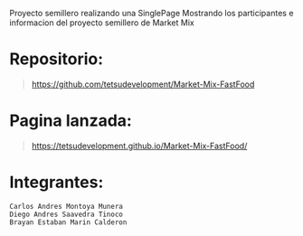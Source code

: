 Proyecto semillero realizando una SinglePage Mostrando los participantes e informacion del proyecto semillero de Market Mix
# Repositorio: 
> https://github.com/tetsudevelopment/Market-Mix-FastFood

# Pagina lanzada: 
> https://tetsudevelopment.github.io/Market-Mix-FastFood/
# Integrantes:
```
Carlos Andres Montoya Munera
Diego Andres Saavedra Tinoco
Brayan Estaban Marin Calderon
```